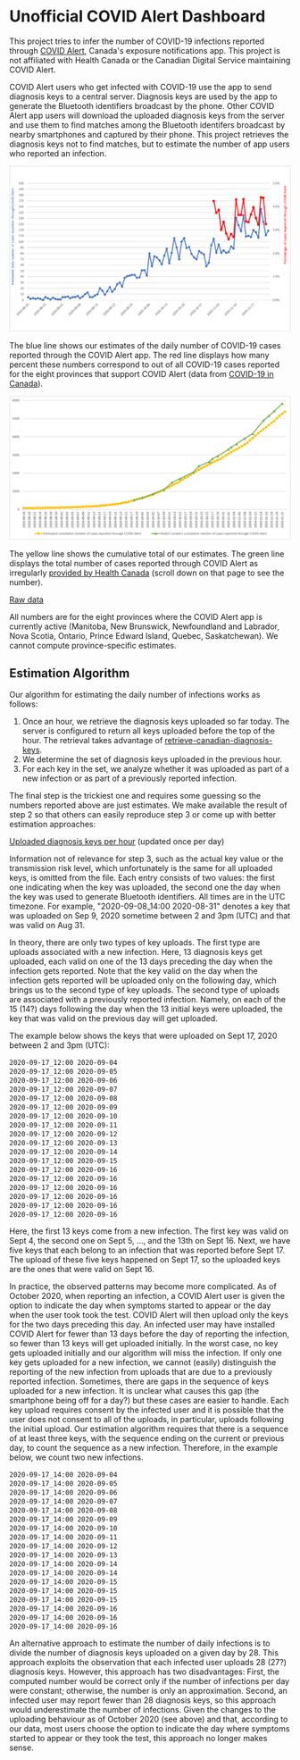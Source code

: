 # Unofficial COVID Alert Dashboard

This project tries to infer the number of COVID-19 infections reported through [COVID Alert](https://github.com/cds-snc/covid-alert-app), Canada's exposure notifications app. This project is not affiliated with Health Canada or the Canadian Digital Service maintaining COVID Alert.

COVID Alert users who get infected with COVID-19 use the app to send diagnosis keys to a central server. Diagnosis keys are used by the app to generate the Bluetooth identifiers broadcast by the phone. Other COVID Alert app users will download the uploaded diagnosis keys from the server and use them to find matches among the Bluetooth identifers broadcast by nearby smartphones and captured by their phone. This project retrieves the diagnosis keys not to find matches, but to estimate the number of app users who reported an infection. 

![Daily numbers](Daily.png)

The blue line shows our estimates of the daily number of COVID-19 cases reported through the COVID Alert app. The red line displays how many percent these numbers correspond to out of all COVID-19 cases reported for the eight provinces that support COVID Alert (data from [COVID-19 in Canada](https://art-bd.shinyapps.io/covid19canada/)).

![Cumulative numbers](Cumulative.png)

The yellow line shows the cumulative total of our estimates. The green line displays the total number of cases reported through COVID Alert as irregularly [provided by Health Canada](https://www.canada.ca/en/public-health/services/diseases/coronavirus-disease-covid-19/covid-alert.html) (scroll down on that page to see the number).

[Raw data](DiagnosisKeysAnalysis.csv)

All numbers are for the eight provinces where the COVID Alert app is currently active (Manitoba, New Brunswick, Newfoundland and Labrador, Nova Scotia, Ontario, Prince Edward Island, Quebec, Saskatchewan). We cannot compute province-specific estimates.

## Estimation Algorithm

Our algorithm for estimating the daily number of infections works as follows:

1. Once an hour, we retrieve the diagnosis keys uploaded so far today. The server is configured to return all keys uploaded before the top of the hour.
The retrieval takes advantage of [retrieve-canadian-diagnosis-keys](https://github.com/uhengart/retrieve-canadian-diagnosis-keys). 
2. We determine the set of diagnosis keys uploaded in the previous hour. 
3. For each key in the set, we analyze whether it was uploaded as part of a new infection or as part of a previously reported infection.

The final step is the trickiest one and requires some guessing so the numbers reported above are just estimates. We make available the result of step 2 so that others can easily reproduce step 3 or come up with better estimation approaches:

[Uploaded diagnosis keys per hour](https://kappel.cs.uwaterloo.ca/uhengart/diagnosis-keys/hourly_uploads.txt) (updated once per day)

Information not of relevance for step 3, such as the actual key value or the transmission risk level, which unfortunately is the same for all uploaded keys, is omitted from the file. Each entry consists of two values: the first one indicating when the key was uploaded, the second one the day when the key was used to generate Bluetooth identifiers. All times are in the UTC timezone. For example, "2020-09-08_14:00 2020-08-31" denotes a key that was uploaded on Sep 9, 2020 sometime between 2 and 3pm (UTC) and that was valid on Aug 31.

In theory, there are only two types of key uploads. The first type are uploads associated with a new infection. Here, 13 diagnosis keys get uploaded, each valid on one of the 13 days preceding the day when the infection gets reported. Note that the key valid on the day when the infection gets reported will be uploaded only on the following day, which brings us to the second type of key uploads. The second type of uploads are associated with a previously reported infection. Namely, on each of the 15 (14?) days following the day when the 13 initial keys were uploaded, the key that was valid on the previous day will get uploaded. 

The example below shows the keys that were uploaded on Sept 17, 2020 between 2 and 3pm (UTC):

    2020-09-17_12:00 2020-09-04
    2020-09-17_12:00 2020-09-05
    2020-09-17_12:00 2020-09-06
    2020-09-17_12:00 2020-09-07
    2020-09-17_12:00 2020-09-08
    2020-09-17_12:00 2020-09-09
    2020-09-17_12:00 2020-09-10
    2020-09-17_12:00 2020-09-11
    2020-09-17_12:00 2020-09-12
    2020-09-17_12:00 2020-09-13
    2020-09-17_12:00 2020-09-14
    2020-09-17_12:00 2020-09-15
    2020-09-17_12:00 2020-09-16
    2020-09-17_12:00 2020-09-16
    2020-09-17_12:00 2020-09-16
    2020-09-17_12:00 2020-09-16
    2020-09-17_12:00 2020-09-16
    2020-09-17_12:00 2020-09-16

Here, the first 13 keys come from a new infection. The first key was valid on Sept 4, the second one on Sept 5, ..., and the 13th on Sept 16. Next, we have five keys that each belong to an infection that was reported before Sept 17. The upload of these five keys happened on Sept 17, so the uploaded keys are the ones that were valid on Sept 16.

In practice, the observed patterns may become more complicated. As of October 2020, when reporting an infection, a COVID Alert user is given the option to indicate the day when symptoms started to appear or the day when the user took took the test. COVID Alert will then upload only the keys for the two days preceding this day. An infected user may have installed COVID Alert for fewer than 13 days before the day of reporting the infection, so fewer than 13 keys will get uploaded initially. In the worst case, no key gets uploaded initially and our algorithm will miss the infection. If only one key gets uploaded for a new infection, we cannot (easily) distinguish the reporting of the new infection from uploads that are due to a previously reported infection. Sometimes, there are gaps in the sequence of keys uploaded for a new infection. It is unclear what causes this gap (the smartphone being off for a day?) but these cases are easier to handle. Each key upload requires consent by the infected user and it is possible that the user does not consent to all of the uploads, in particular, uploads following the initial upload. Our estimation algorithm requires that there is a sequence of at least three keys, with the sequence ending on the current or previous day, to count the sequence as a new infection. Therefore, in the example below, we count two new infections.

    2020-09-17_14:00 2020-09-04
    2020-09-17_14:00 2020-09-05
    2020-09-17_14:00 2020-09-06
    2020-09-17_14:00 2020-09-07
    2020-09-17_14:00 2020-09-08
    2020-09-17_14:00 2020-09-09
    2020-09-17_14:00 2020-09-10
    2020-09-17_14:00 2020-09-11
    2020-09-17_14:00 2020-09-12
    2020-09-17_14:00 2020-09-13
    2020-09-17_14:00 2020-09-14
    2020-09-17_14:00 2020-09-14
    2020-09-17_14:00 2020-09-15
    2020-09-17_14:00 2020-09-15
    2020-09-17_14:00 2020-09-15
    2020-09-17_14:00 2020-09-16
    2020-09-17_14:00 2020-09-16
    2020-09-17_14:00 2020-09-16

An alternative approach to estimate the number of daily infections is to divide the number of diagnosis keys uploaded on a given day by 28. This approach exploits the observation that each infected user uploads 28 (27?) diagnosis keys. However, this approach has two disadvantages: First, the computed number would be correct only if the number of infections per day were constant; otherwise, the number is only an approximation. Second, an infected user may report fewer than 28 diagnosis keys, so this approach would underestimate the number of infections. Given the changes to the uploading behaviour as of October 2020 (see above) and that, according to our data, most users choose the option to indicate the day where symptoms started to appear or they took the test, this approach no longer makes sense.
